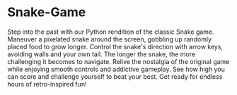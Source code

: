# Snake-Game
Step into the past with our Python rendition of the classic Snake game. Maneuver a pixelated snake around the screen, gobbling up randomly placed food to grow longer. Control the snake's direction with arrow keys, avoiding walls and your own tail. The longer the snake, the more challenging it becomes to navigate. Relive the nostalgia of the original game while enjoying smooth controls and addictive gameplay. See how high you can score and challenge yourself to beat your best. Get ready for endless hours of retro-inspired fun!
